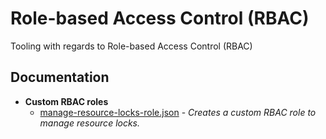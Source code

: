 # Role-based Access Control (RBAC)
Tooling with regards to Role-based Access Control (RBAC)

## Documentation

- **Custom RBAC roles**
    - [manage-resource-locks-role.json](custom-roles/manage-resource-locks-role.json) - _Creates a custom RBAC role to manage resource locks._
